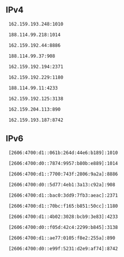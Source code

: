 ## IPv4
```
 162.159.193.248:1010
```
```
 188.114.99.218:1014
```
```
 162.159.192.44:8886
```
```
 188.114.99.37:908
```
```
 162.159.192.194:2371
```
```
 162.159.192.229:1180
```
```
 188.114.99.11:4233
```
```
 162.159.192.125:3138
```
```
 162.159.204.113:890
```
```
 162.159.193.187:8742
```

## IPv6
```
 [2606:4700:d1::061b:264d:44e6:b189]:1010
```
```
 [2606:4700:d0::7874:9957:b80b:e889]:1014
```
```
 [2606:4700:d1::7700:743f:2806:9a2a]:8886
```
```
 [2606:4700:d0::5d77:4eb1:3a13:c92a]:908
```
```
 [2606:4700:d1::bac0:3dd9:7fb3:aeac]:2371
```
```
 [2606:4700:d1::70bc:f165:b851:50cc]:1180
```
```
 [2606:4700:d1::4b02:3028:bcb9:3e83]:4233
```
```
 [2606:4700:d0::f05d:42c4:2299:b845]:3138
```
```
 [2606:4700:d1::ae77:0105:f8e2:255a]:890
```
```
 [2606:4700:d0::e99f:5231:d2e9:af74]:8742
```
